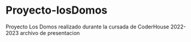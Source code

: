 # Proyecto-losDomos
Proyecto Los Domos realizado durante la cursada de CoderHouse 2022-2023
archivo de presentacion
